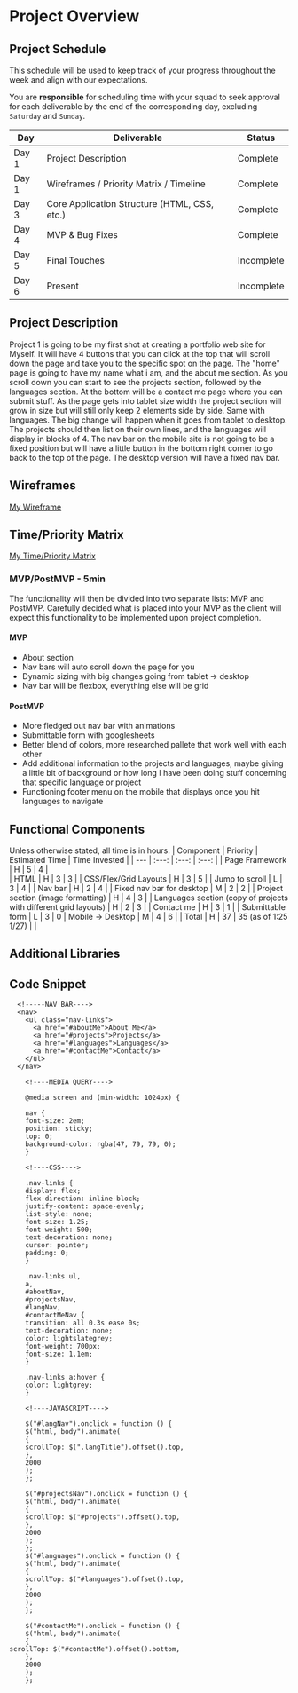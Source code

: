 # Project Overview

## Project Schedule

This schedule will be used to keep track of your progress throughout the week and align with our expectations.

You are **responsible** for scheduling time with your squad to seek approval for each deliverable by the end of the corresponding day, excluding `Saturday` and `Sunday`.

| Day   | Deliverable                                  | Status     |
| ----- | -------------------------------------------- | ---------- |
| Day 1 | Project Description                          | Complete   |
| Day 1 | Wireframes / Priority Matrix / Timeline      | Complete   |
| Day 3 | Core Application Structure (HTML, CSS, etc.) | Complete   |
| Day 4 | MVP & Bug Fixes                              | Complete   |
| Day 5 | Final Touches                                | Incomplete |
| Day 6 | Present                                      | Incomplete |

## Project Description

Project 1 is going to be my first shot at creating a portfolio web site for Myself. It will have 4 buttons that you can click at the top that will scroll down the page and take you to the specific spot on the page. The "home" page is going to have my name what i am, and the about me section. As you scroll down you can start to see the projects section, followed by the languages section. At the bottom will be a contact me page where you can submit stuff. As the page gets into tablet size width the project section will grow in size but will still only keep 2 elements side by side. Same with languages. The big change will happen when it goes from tablet to desktop. The projects should then list on their own lines, and the languages will display in blocks of 4. The nav bar on the mobile site is not going to be a fixed position but will have a little button in the bottom right corner to go back to the top of the page. The desktop version will have a fixed nav bar.

## Wireframes

[My Wireframe](https://wireframepro.mockflow.com/view/MNedeyL86h)

## Time/Priority Matrix

[My Time/Priority Matrix](https://imgur.com/a/KHGX5yl)

### MVP/PostMVP - 5min

The functionality will then be divided into two separate lists: MVP and PostMVP. Carefully decided what is placed into your MVP as the client will expect this functionality to be implemented upon project completion.

#### MVP

- About section
- Nav bars will auto scroll down the page for you
- Dynamic sizing with big changes going from tablet -> desktop
- Nav bar will be flexbox, everything else will be grid

#### PostMVP

- More fledged out nav bar with animations
- Submittable form with googlesheets
- Better blend of colors, more researched pallete that work well with each other
- Add additional information to the projects and languages, maybe giving a little bit of background or how long I have been doing stuff concerning that specific language or project
- Functioning footer menu on the mobile that displays once you hit languages to navigate

## Functional Components

Unless otherwise stated, all time is in hours.
| Component | Priority | Estimated Time | Time Invested |
| --- | :---: | :---: | :---: |
| Page Framework | H | 5 | 4 |  
| HTML | H | 3 | 3 |
| CSS/Flex/Grid Layouts | H | 3 | 5 |
| Jump to scroll | L | 3 | 4 |
| Nav bar | H | 2 | 4 |
| Fixed nav bar for desktop | M | 2 | 2 |
| Project section (image formatting) | H | 4 | 3 |
| Languages section (copy of projects with different grid layouts) | H | 2 | 3 |
| Contact me | H | 3 | 1 |
| Submittable form | L | 3 | 0
| Mobile -> Desktop | M | 4 | 6 |
| Total | H | 37 | 35 (as of 1:25 1/27) | |

## Additional Libraries

## Code Snippet

      <!-----NAV BAR---->
      <nav>
        <ul class="nav-links">
          <a href="#aboutMe">About Me</a>
          <a href="#projects">Projects</a>
          <a href="#languages">Languages</a>
          <a href="#contactMe">Contact</a>
        </ul>
      </nav>

		<!----MEDIA QUERY---->

    	@media screen and (min-width: 1024px) {

		nav {
		font-size: 2em;
		position: sticky;
		top: 0;
		background-color: rgba(47, 79, 79, 0);
		}

		<!----CSS---->

		.nav-links {
		display: flex;
		flex-direction: inline-block;
		justify-content: space-evenly;
		list-style: none;
		font-size: 1.25;
		font-weight: 500;
		text-decoration: none;
		cursor: pointer;
		padding: 0;
		}

		.nav-links ul,
		a,
		#aboutNav,
		#projectsNav,
		#langNav,
		#contactMeNav {
		transition: all 0.3s ease 0s;
		text-decoration: none;
		color: lightslategrey;
		font-weight: 700px;
		font-size: 1.1em;
		}	

		.nav-links a:hover {
		color: lightgrey;
		}		

		<!----JAVASCRIPT---->

		$("#langNav").onclick = function () {
		$("html, body").animate(
		{
		scrollTop: $(".langTitle").offset().top,
		},
		2000
		);
		};

		$("#projectsNav").onclick = function () {
  		$("html, body").animate(
    	{
      	scrollTop: $("#projects").offset().top,
    	},
    	2000
  		);
		};
		$("#languages").onclick = function () {
		$("html, body").animate(
		{
		scrollTop: $("#languages").offset().top,
		},
		2000
		);
		};

		$("#contactMe").onclick = function () {
		$("html, body").animate(
		{
	scrollTop: $("#contactMe").offset().bottom,
		},
		2000
		);
		};
